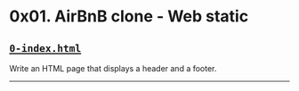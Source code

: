 # 0x01. AirBnB clone - Web static

## [`0-index.html`](0-index.html)
Write an HTML page that displays a header and a footer.

----

